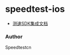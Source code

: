 # speedtest-ios
- [测速SDK集成文档](https://github.com/speedtestcn/speedtest-ios/blob/main/iOS%20SDK集成文档.md)

### Author

Speedtestcn



